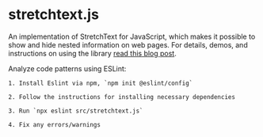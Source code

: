 stretchtext.js
==============

An implementation of StretchText for JavaScript, which makes it possible to show and hide nested information on web pages. For details, demos, and instructions on using the library [read this blog post](http://codinginparadise.org/ebooks/html/blog/stretchtext.html).

Analyze code patterns using ESLint:

    1. Install Eslint via npm, `npm init @eslint/config`

    2. Follow the instructions for installing necessary dependencies

    3. Run `npx eslint src/stretchtext.js`

    4. Fix any errors/warnings
